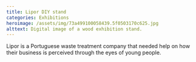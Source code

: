 ```yaml
---
title: Lipor DIY stand
categories: Exhibitions
heroimage: /assets/img/73a499100058439.5f0503170c625.jpg
alttext: Digital image of a wood exhibition stand.
---
```


Lipor is a Portuguese waste treatment company that needed help on how their business is perceived through the eyes of young people.
